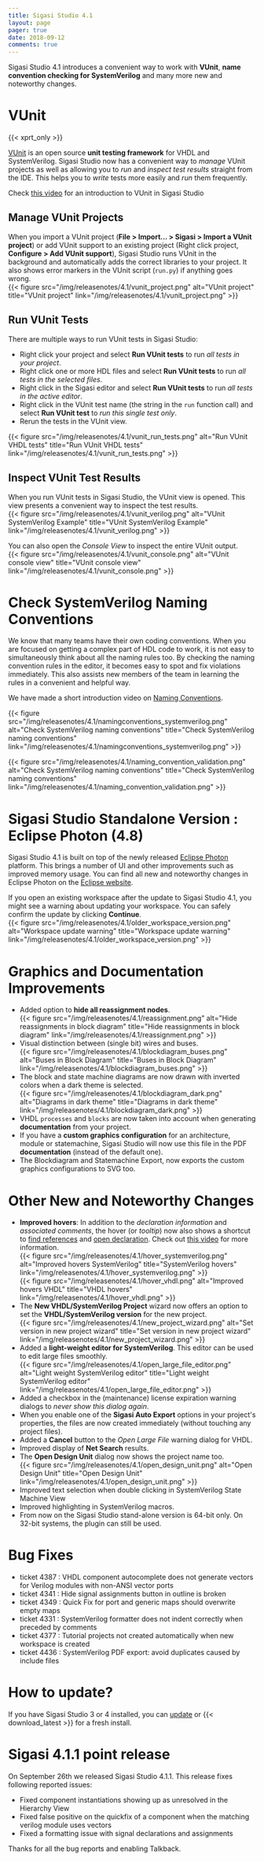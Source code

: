 ```yaml
---
title: Sigasi Studio 4.1
layout: page
pager: true
date: 2018-09-12
comments: true
---
```

Sigasi Studio 4.1 introduces a convenient way to work with **VUnit**, **name convention checking for SystemVerilog** and many more new and noteworthy changes.

# VUnit
{{< xprt_only >}}

[VUnit](https://vunit.github.io/) is an open source **unit testing framework** for VHDL and SystemVerilog. 
Sigasi Studio now has a convenient way to *manage* VUnit projects as well as allowing you to *run* and *inspect test results* straight from the IDE. This helps you to *write* tests more easily and *run* them frequently.

Check [this video](/screencasts/vunit) for an introduction to VUnit in Sigasi Studio

## Manage VUnit Projects

When you import a VUnit project (**File > Import... > Sigasi > Import a VUnit project**) or add VUnit support to an existing project (Right click project, **Configure > Add VUnit support**), Sigasi Studio runs VUnit in the background and automatically adds the correct libraries to your project. It also shows error markers in the VUnit script (`run.py`) if anything goes wrong.  
{{< figure src="/img/releasenotes/4.1/vunit_project.png" alt="VUnit project" title="VUnit project" link="/img/releasenotes/4.1/vunit_project.png" >}}

## Run VUnit Tests

There are multiple ways to run VUnit tests in Sigasi Studio:

* Right click your project and select **Run VUnit tests** to run *all tests in your project*.
* Right click one or more HDL files and select **Run VUnit tests** to run *all tests in the selected files*.
* Right click in the Sigasi editor and select **Run VUnit tests** to run *all tests in the active editor*.
* Right click in the VUnit test name (the string in the `run` function call) and select **Run VUnit test** to *run this single test only*.
* Rerun the tests in the VUnit view.

{{< figure src="/img/releasenotes/4.1/vunit_run_tests.png" alt="Run VUnit VHDL tests" title="Run VUnit VHDL tests" link="/img/releasenotes/4.1/vunit_run_tests.png" >}}

## Inspect VUnit Test Results

When you run VUnit tests in Sigasi Studio, the VUnit view is opened. This view presents a convenient way to inspect the test results.  
{{< figure src="/img/releasenotes/4.1/vunit_verilog.png" alt="VUnit SystemVerilog Example" title="VUnit SystemVerilog Example" link="/img/releasenotes/4.1/vunit_verilog.png" >}}

You can also open the *Console View* to inspect the entire VUnit output.  
{{< figure src="/img/releasenotes/4.1/vunit_console.png" alt="VUnit console view" title="VUnit console view" link="/img/releasenotes/4.1/vunit_console.png" >}}

# Check SystemVerilog Naming Conventions

We know that many teams have their own coding conventions. When you are focused on getting a complex part of HDL code to work, it is not easy to simultaneously think about all the naming rules too. By checking the naming convention rules in the editor, it becomes easy to spot and fix violations immediately. This also assists new members of the team in learning the rules in a convenient and helpful way.

We have made a short introduction video on [Naming Conventions](/screencasts/naming-conventions).

{{< figure src="/img/releasenotes/4.1/namingconventions_systemverilog.png" alt="Check SystemVerilog naming conventions" title="Check SystemVerilog naming conventions" link="/img/releasenotes/4.1/namingconventions_systemverilog.png" >}}

{{< figure src="/img/releasenotes/4.1/naming_convention_validation.png" alt="Check SystemVerilog naming conventions" title="Check SystemVerilog naming conventions" link="/img/releasenotes/4.1/naming_convention_validation.png" >}}

# Sigasi Studio Standalone Version : Eclipse Photon (4.8)

Sigasi Studio 4.1 is built on top of the newly released [Eclipse Photon](https://eclipse.org/photon/) platform. This brings a number of UI and other improvements such as improved memory usage. You can find all new and noteworthy changes in Eclipse Photon on the [Eclipse website](http://www.eclipse.org/eclipse/news/4.8/).

If you open an existing workspace after the update to Sigasi Studio 4.1, you might see a warning about updating your workspace. You can safely confirm the update by clicking **Continue**.  
{{< figure src="/img/releasenotes/4.1/older_workspace_version.png" alt="Workspace update warning" title="Workspace update warning" link="/img/releasenotes/4.1/older_workspace_version.png" >}}  

# Graphics and Documentation Improvements

* Added option to **hide all reassignment nodes**.  
{{< figure src="/img/releasenotes/4.1/reassignment.png" alt="Hide reassignments in block diagram" title="Hide reassignments in block diagram" link="/img/releasenotes/4.1/reassignment.png" >}}
* Visual distinction between (single bit) wires and buses.  
{{< figure src="/img/releasenotes/4.1/blockdiagram_buses.png" alt="Buses in Block Diagram" title="Buses in Block Diagram" link="/img/releasenotes/4.1/blockdiagram_buses.png" >}} 
* The block and state machine diagrams are now drawn with inverted colors when a dark theme is selected.  
{{< figure src="/img/releasenotes/4.1/blockdiagram_dark.png" alt="Diagrams in dark theme" title="Diagrams in dark theme" link="/img/releasenotes/4.1/blockdiagram_dark.png" >}}
* VHDL `processes` and `blocks` are now taken into account when generating **documentation** from your project.
* If you have a **custom graphics configuration** for an architecture, module or statemachine, Sigasi Studio will now use this file in the PDF **documentation** (instead of the default one).
* The Blockdiagram and Statemachine Export, now exports the custom graphics configurations to SVG too.

# Other New and Noteworthy Changes

* **Improved hovers**: In addition to the *declaration information* and *associated comments*, the hover (or *tooltip*) now also shows a shortcut to [find references](/manual/eclipse/editor#find-references) and [open declaration](/manual/eclipse/editor#open-declaration-and-hyperlinks). Check out [this video](/screencasts/hovers) for more information.  
{{< figure src="/img/releasenotes/4.1/hover_systemverilog.png" alt="Improved hovers SystemVerilog" title="SystemVerilog hovers" link="/img/releasenotes/4.1/hover_systemverilog.png" >}}  
{{< figure src="/img/releasenotes/4.1/hover_vhdl.png" alt="Improved hovers VHDL" title="VHDL hovers" link="/img/releasenotes/4.1/hover_vhdl.png" >}}
* The **New VHDL/SystemVerilog Project** wizard now offers an option to set the **VHDL/SystemVerilog version** for the new project.  
{{< figure src="/img/releasenotes/4.1/new_project_wizard.png" alt="Set version in new project wizard" title="Set version in new project wizard" link="/img/releasenotes/4.1/new_project_wizard.png" >}}
* Added a **light-weight editor for SystemVerilog**. This editor can be used to edit large files smoothly.  
{{< figure src="/img/releasenotes/4.1/open_large_file_editor.png" alt="Light weight SystemVerilog editor" title="Light weight SystemVerilog editor" link="/img/releasenotes/4.1/open_large_file_editor.png" >}}
* Added a checkbox in the (maintenance) license expiration warning dialogs to *never show this dialog again*.
* When you enable one of the **Sigasi Auto Export** options in your project's properties, the files are now created immediately (without touching any project files).
* Added a **Cancel** button to the *Open Large File* warning dialog for VHDL.
* Improved display of **Net Search** results.
* The **Open Design Unit** dialog now shows the project name too.  
{{< figure src="/img/releasenotes/4.1/open_design_unit.png" alt="Open Design Unit" title="Open Design Unit" link="/img/releasenotes/4.1/open_design_unit.png" >}}
* Improved text selection when double clicking in SystemVerilog State Machine View
* Improved highlighting in SystemVerilog macros.
* From now on the Sigasi Studio stand-alone version is 64-bit only. On 32-bit systems, the plugin can still be used.

# Bug Fixes

* ticket 4387 : VHDL component autocomplete does not generate vectors for Verilog modules with non-ANSI vector ports
* ticket 4341 : Hide signal assignments button in outline is broken
* ticket 4349 : Quick Fix for port and generic maps should overwrite empty maps
* ticket 4331 : SystemVerilog formatter does not indent correctly when preceded by comments
* ticket 4377 : Tutorial projects not created automatically when new workspace is created
* ticket 4436 : SystemVerilog PDF export: avoid duplicates caused by include files

# How to update?

If you have Sigasi Studio 3 or 4 installed, you can [update](/manual/setup#software-updates) or {{< download_latest >}} for a fresh install.

# Sigasi 4.1.1 point release

On September 26th we released Sigasi Studio 4.1.1. This release fixes following reported issues:

* Fixed component instantiations showing up as unresolved in the Hierarchy View
* Fixed false positive on the quickfix of a component when the matching verilog module uses vectors
* Fixed a formatting issue with signal declarations and assignments

Thanks for all the bug reports and enabling Talkback.
